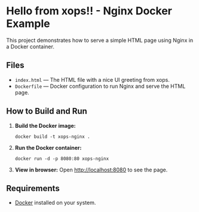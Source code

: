# Hello from xops!! - Nginx Docker Example

This project demonstrates how to serve a simple HTML page using Nginx in a Docker container.

## Files

- `index.html` — The HTML file with a nice UI greeting from xops.
- `Dockerfile` — Docker configuration to run Nginx and serve the HTML page.

## How to Build and Run

1. **Build the Docker image:**
   ```
   docker build -t xops-nginx .
   ```

2. **Run the Docker container:**
   ```
   docker run -d -p 8080:80 xops-nginx
   ```

3. **View in browser:**
   Open [http://localhost:8080](http://localhost:8080) to see the page.

## Requirements

- [Docker](https://www.docker.com/) installed on your system.

##